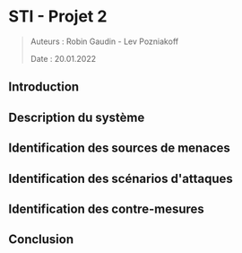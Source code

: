 # STI - Projet 2

> Auteurs : Robin Gaudin - Lev Pozniakoff
>
> Date : 20.01.2022

## Introduction

## Description du système

## Identification des sources de menaces

## Identification des scénarios d'attaques

## Identification des contre-mesures

## Conclusion

